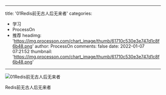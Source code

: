 
---
title: '01Redis前无古人后无来者'
categories: 
 - 学习
 - ProcessOn
 - 推荐
headimg: 'https://img.processon.com/chart_image/thumb/61710c530e3e747d1c8f6b48.png'
author: ProcessOn
comments: false
date: 2022-01-07 07:21:52
thumbnail: 'https://img.processon.com/chart_image/thumb/61710c530e3e747d1c8f6b48.png'
---

<div>   
<img class="thumb" alt="01Redis前无古人后无来者" src="https://img.processon.com/chart_image/thumb/61710c530e3e747d1c8f6b48.png" referrerpolicy="no-referrer">
<p>Redis前无古人后无来者</p>  
</div>
            